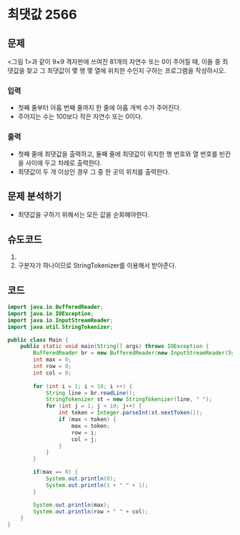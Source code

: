 # 최댓값 2566
## 문제
<그림 1>과 같이 9×9 격자판에 쓰여진 81개의 자연수 또는 0이 주어질 때, 이들 중 최댓값을 찾고 그 최댓값이 몇 행 몇 열에 위치한 수인지 구하는 프로그램을 작성하시오.

### 입력
- 첫째 줄부터 아홉 번째 줄까지 한 줄에 아홉 개씩 수가 주어진다.
- 주어지는 수는 100보다 작은 자연수 또는 0이다.
### 출력
- 첫째 줄에 최댓값을 출력하고, 둘째 줄에 최댓값이 위치한 행 번호와 열 번호를 빈칸을 사이에 두고 차례로 출력한다.
- 최댓값이 두 개 이상인 경우 그 중 한 곳의 위치를 출력한다.

## 문제 분석하기
- 최댓값을 구하기 위해서는 모든 값을 순회해야한다.

## 슈도코드
1. 
2. 구분자가 하나이므로 StringTokenizer를 이용해서 받아준다.

## 코드
```java
import java.io.BufferedReader;  
import java.io.IOException;  
import java.io.InputStreamReader;
import java.util.StringTokenizer;

public class Main {
    public static void main(String[] args) throws IOException {  
        BufferedReader br = new BufferedReader(new InputStreamReader(System.in));
        int max = 0;
        int row = 0;
        int col = 0;
  
        for (int i = 1; i < 10; i ++) {
            String line = br.readLine();
            StringTokenizer st = new StringTokenizer(line, " ");
            for (int j = 1; j < 10; j++) {
                int token = Integer.parseInt(st.nextToken());
                if (max < token) {
                    max = token;
                    row = i;
                    col = j;
                }
            }
        }

        if(max == 0) {
            System.out.println(0);
            System.out.println(1 + " " + 1);
        }  

        System.out.println(max);
        System.out.println(row + " " + col);
    }
}
```